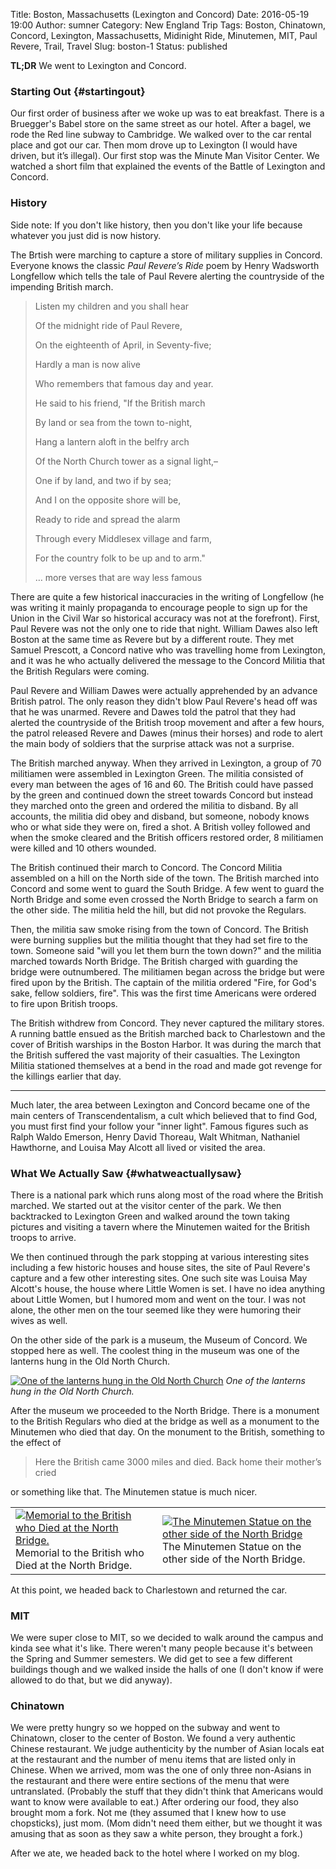 Title: Boston, Massachusetts (Lexington and Concord)
Date: 2016-05-19 19:00
Author: sumner
Category: New England Trip
Tags: Boston, Chinatown, Concord, Lexington, Massachusetts, Midinight Ride, Minutemen, MIT, Paul Revere, Trail, Travel
Slug: boston-1
Status: published

**TL;DR** We went to Lexington and Concord.

### Starting Out {#startingout}

Our first order of business after we woke up was to eat breakfast. There is a
Bruegger's Babel store on the same street as our hotel. After a bagel, we rode
the Red line subway to Cambridge. We walked over to the car rental place and got
our car. Then mom drove up to Lexington (I would have driven, but it’s illegal).
Our first stop was the Minute Man Visitor Center. We watched a short film that
explained the events of the Battle of Lexington and Concord.

### History

Side note: If you don't like history, then you don't like your life because
whatever you just did is now history.

The Brtish were marching to capture a store of military supplies in Concord.
Everyone knows the classic *Paul Revere’s Ride* poem by Henry Wadsworth
Longfellow which tells the tale of Paul Revere alerting the countryside of the
impending British march.

> Listen my children and you shall hear
>
> Of the midnight ride of Paul Revere,
>
> On the eighteenth of April, in Seventy-five;
>
> Hardly a man is now alive
>
> Who remembers that famous day and year.
>
> He said to his friend, "If the British march
>
> By land or sea from the town to-night,
>
> Hang a lantern aloft in the belfry arch
>
> Of the North Church tower as a signal light,–
>
> One if by land, and two if by sea;
>
> And I on the opposite shore will be,
>
> Ready to ride and spread the alarm
>
> Through every Middlesex village and farm,
>
> For the country folk to be up and to arm."
>
> … more verses that are way less famous

There are quite a few historical inaccuracies in the writing of Longfellow (he
was writing it mainly propaganda to encourage people to sign up for the Union in
the Civil War so historical accuracy was not at the forefront). First, Paul
Revere was not the only one to ride that night. William Dawes also left Boston
at the same time as Revere but by a different route. They met Samuel Prescott, a
Concord native who was travelling home from Lexington, and it was he who
actually delivered the message to the Concord Militia that the British Regulars
were coming.

Paul Revere and William Dawes were actually apprehended by an advance British
patrol. The only reason they didn't blow Paul Revere's head off was that he was
unarmed. Revere and Dawes told the patrol that they had alerted the countryside
of the British troop movement and after a few hours, the patrol released Revere
and Dawes (minus their horses) and rode to alert the main body of soldiers that
the surprise attack was not a surprise.

The British marched anyway. When they arrived in Lexington, a group of 70
militiamen were assembled in Lexington Green. The militia consisted of every man
between the ages of 16 and 60. The British could have passed by the green and
continued down the street towards Concord but instead they marched onto the
green and ordered the militia to disband.  By all accounts, the militia did obey
and disband, but someone, nobody knows who or what side they were on, fired a
shot. A British volley followed and when the smoke cleared and the British
officers restored order, 8 militiamen were killed and 10 others wounded.

The British continued their march to Concord. The Concord Militia assembled on a
hill on the North side of the town. The British marched into Concord and some
went to guard the South Bridge. A few went to guard the North Bridge and some
even crossed the North Bridge to search a farm on the other side. The militia
held the hill, but did not provoke the Regulars.

Then, the militia saw smoke rising from the town of Concord. The British were
burning supplies but the militia thought that they had set fire to the town.
Someone said "will you let them burn the town down?" and the militia marched
towards North Bridge. The British charged with guarding the bridge were
outnumbered. The militiamen began across the bridge but were fired upon by the
British. The captain of the militia ordered "Fire, for God's sake, fellow
soldiers, fire". This was the first time Americans were ordered to fire upon
British troops.

The British withdrew from Concord. They never captured the military stores. A
running battle ensued as the British marched back to Charlestown and the cover
of British warships in the Boston Harbor. It was during the march that the
British suffered the vast majority of their casualties. The Lexington Militia
stationed themselves at a bend in the road and made got revenge for the killings
earlier that day.

------------------------------------------------------------------------

Much later, the area between Lexington and Concord became one of the main
centers of Transcendentalism, a cult which believed that to find God, you must
first find your follow your "inner light". Famous figures such as Ralph Waldo
Emerson, Henry David Thoreau, Walt Whitman, Nathaniel Hawthorne, and Louisa May
Alcott all lived or visited the area.

### What We Actually Saw {#whatweactuallysaw}

There is a national park which runs along most of the road where the British
marched. We started out at the visitor center of the park. We then backtracked
to Lexington Green and walked around the town taking pictures and visiting a
tavern where the Minutemen waited for the British troops to arrive.

We then continued through the park stopping at various interesting sites
including a few historic houses and house sites, the site of Paul Revere's
capture and a few other interesting sites. One such site was Louisa May Alcott's
house, the house where Little Women is set. I have no idea anything about Little
Women, but I humored mom and went on the tour. I was not alone, the other men on
the tour seemed like they were humoring their wives as well.

On the other side of the park is a museum, the Museum of Concord. We stopped
here as well. The coolest thing in the museum was one of the lanterns hung in
the Old North Church.

[![One of the lanterns hung in the Old North Church]({filename}/images/new-england-trip/lantern.jpg)]({filename}/images/new-england-trip/lantern.jpg)
*One of the lanterns hung in the Old North Church.*

After the museum we proceeded to the North Bridge. There is a monument to the
British Regulars who died at the bridge as well as a monument to the Minutemen
who died that day. On the monument to the British, something to the effect of

> Here the British came 3000 miles and died.
> Back home their mother’s cried

or something like that. The Minutemen statue is much nicer.

<table class="gallery">
  <tr>
    <td>
      <a href="{filename}/images/new-england-trip/british-memorial.jpg" target="_blank">
        <img src="{filename}/images/new-england-trip/british-memorial.jpg"
             alt="Memorial to the British who Died at the North Bridge." />
      </a>
      Memorial to the British who Died at the North Bridge.
    </td>
    <td>
      <a href="{filename}/images/new-england-trip/minutemen.jpg" target="_blank">
        <img src="{filename}/images/new-england-trip/minutemen.jpg"
             alt="The Minutemen Statue on the other side of the North Bridge" />
      </a>
      The Minutemen Statue on the other side of the North Bridge.
    </td>
  </tr>
</table>

At this point, we headed back to Charlestown and returned the car.

### MIT

We were super close to MIT, so we decided to walk around the campus and kinda
see what it's like. There weren't many people because it's between the Spring
and Summer semesters. We did get to see a few different buildings though and we
walked inside the halls of one (I don't know if were allowed to do that, but we
did anyway).

### Chinatown

We were pretty hungry so we hopped on the subway and went to Chinatown, closer
to the center of Boston. We found a very authentic Chinese restaurant. We judge
authenticity by the number of Asian locals eat at the restaurant and the number
of menu items that are listed only in Chinese. When we arrived, mom was the one
of only three non-Asians in the restaurant and there were entire sections of the
menu that were untranslated. (Probably the stuff that they didn't think that
Americans would want to know were available to eat.) After ordering our food,
they also brought mom a fork. Not me (they assumed that I knew how to use
chopsticks), just mom. (Mom didn't need them either, but we thought it was
amusing that as soon as they saw a white person, they brought a fork.)

After we ate, we headed back to the hotel where I worked on my blog.

